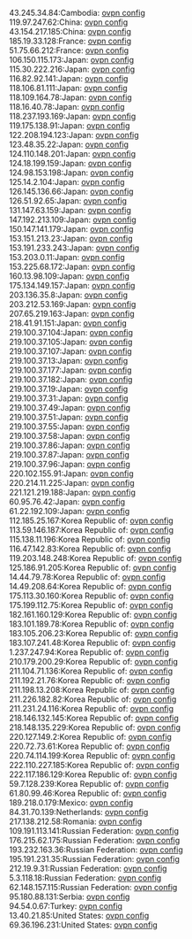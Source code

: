 43.245.34.84:Cambodia: [ovpn config](vpn/43_245_34_84.ovpn)  
119.97.247.62:China: [ovpn config](vpn/119_97_247_62.ovpn)  
43.154.217.185:China: [ovpn config](vpn/43_154_217_185.ovpn)  
185.19.33.128:France: [ovpn config](vpn/185_19_33_128.ovpn)  
51.75.66.212:France: [ovpn config](vpn/51_75_66_212.ovpn)  
106.150.115.173:Japan: [ovpn config](vpn/106_150_115_173.ovpn)  
115.30.222.216:Japan: [ovpn config](vpn/115_30_222_216.ovpn)  
116.82.92.141:Japan: [ovpn config](vpn/116_82_92_141.ovpn)  
118.106.81.111:Japan: [ovpn config](vpn/118_106_81_111.ovpn)  
118.109.164.78:Japan: [ovpn config](vpn/118_109_164_78.ovpn)  
118.16.40.78:Japan: [ovpn config](vpn/118_16_40_78.ovpn)  
118.237.193.169:Japan: [ovpn config](vpn/118_237_193_169.ovpn)  
119.175.138.91:Japan: [ovpn config](vpn/119_175_138_91.ovpn)  
122.208.194.123:Japan: [ovpn config](vpn/122_208_194_123.ovpn)  
123.48.35.22:Japan: [ovpn config](vpn/123_48_35_22.ovpn)  
124.110.148.201:Japan: [ovpn config](vpn/124_110_148_201.ovpn)  
124.18.199.159:Japan: [ovpn config](vpn/124_18_199_159.ovpn)  
124.98.153.198:Japan: [ovpn config](vpn/124_98_153_198.ovpn)  
125.14.2.104:Japan: [ovpn config](vpn/125_14_2_104.ovpn)  
126.145.136.66:Japan: [ovpn config](vpn/126_145_136_66.ovpn)  
126.51.92.65:Japan: [ovpn config](vpn/126_51_92_65.ovpn)  
131.147.63.159:Japan: [ovpn config](vpn/131_147_63_159.ovpn)  
147.192.213.109:Japan: [ovpn config](vpn/147_192_213_109.ovpn)  
150.147.141.179:Japan: [ovpn config](vpn/150_147_141_179.ovpn)  
153.151.213.23:Japan: [ovpn config](vpn/153_151_213_23.ovpn)  
153.191.233.243:Japan: [ovpn config](vpn/153_191_233_243.ovpn)  
153.203.0.11:Japan: [ovpn config](vpn/153_203_0_11.ovpn)  
153.225.68.172:Japan: [ovpn config](vpn/153_225_68_172.ovpn)  
160.13.98.109:Japan: [ovpn config](vpn/160_13_98_109.ovpn)  
175.134.149.157:Japan: [ovpn config](vpn/175_134_149_157.ovpn)  
203.136.35.8:Japan: [ovpn config](vpn/203_136_35_8.ovpn)  
203.212.53.169:Japan: [ovpn config](vpn/203_212_53_169.ovpn)  
207.65.219.163:Japan: [ovpn config](vpn/207_65_219_163.ovpn)  
218.41.91.151:Japan: [ovpn config](vpn/218_41_91_151.ovpn)  
219.100.37.104:Japan: [ovpn config](vpn/219_100_37_104.ovpn)  
219.100.37.105:Japan: [ovpn config](vpn/219_100_37_105.ovpn)  
219.100.37.107:Japan: [ovpn config](vpn/219_100_37_107.ovpn)  
219.100.37.13:Japan: [ovpn config](vpn/219_100_37_13.ovpn)  
219.100.37.177:Japan: [ovpn config](vpn/219_100_37_177.ovpn)  
219.100.37.182:Japan: [ovpn config](vpn/219_100_37_182.ovpn)  
219.100.37.19:Japan: [ovpn config](vpn/219_100_37_19.ovpn)  
219.100.37.31:Japan: [ovpn config](vpn/219_100_37_31.ovpn)  
219.100.37.49:Japan: [ovpn config](vpn/219_100_37_49.ovpn)  
219.100.37.51:Japan: [ovpn config](vpn/219_100_37_51.ovpn)  
219.100.37.55:Japan: [ovpn config](vpn/219_100_37_55.ovpn)  
219.100.37.58:Japan: [ovpn config](vpn/219_100_37_58.ovpn)  
219.100.37.86:Japan: [ovpn config](vpn/219_100_37_86.ovpn)  
219.100.37.87:Japan: [ovpn config](vpn/219_100_37_87.ovpn)  
219.100.37.96:Japan: [ovpn config](vpn/219_100_37_96.ovpn)  
220.102.155.91:Japan: [ovpn config](vpn/220_102_155_91.ovpn)  
220.214.11.225:Japan: [ovpn config](vpn/220_214_11_225.ovpn)  
221.121.219.188:Japan: [ovpn config](vpn/221_121_219_188.ovpn)  
60.95.76.42:Japan: [ovpn config](vpn/60_95_76_42.ovpn)  
61.22.192.109:Japan: [ovpn config](vpn/61_22_192_109.ovpn)  
112.185.25.167:Korea Republic of: [ovpn config](vpn/112_185_25_167.ovpn)  
113.59.146.187:Korea Republic of: [ovpn config](vpn/113_59_146_187.ovpn)  
115.138.11.196:Korea Republic of: [ovpn config](vpn/115_138_11_196.ovpn)  
116.47.142.83:Korea Republic of: [ovpn config](vpn/116_47_142_83.ovpn)  
119.203.148.248:Korea Republic of: [ovpn config](vpn/119_203_148_248.ovpn)  
125.186.91.205:Korea Republic of: [ovpn config](vpn/125_186_91_205.ovpn)  
14.44.79.78:Korea Republic of: [ovpn config](vpn/14_44_79_78.ovpn)  
14.49.208.64:Korea Republic of: [ovpn config](vpn/14_49_208_64.ovpn)  
175.113.30.160:Korea Republic of: [ovpn config](vpn/175_113_30_160.ovpn)  
175.199.112.75:Korea Republic of: [ovpn config](vpn/175_199_112_75.ovpn)  
182.161.160.129:Korea Republic of: [ovpn config](vpn/182_161_160_129.ovpn)  
183.101.189.78:Korea Republic of: [ovpn config](vpn/183_101_189_78.ovpn)  
183.105.206.23:Korea Republic of: [ovpn config](vpn/183_105_206_23.ovpn)  
183.107.241.48:Korea Republic of: [ovpn config](vpn/183_107_241_48.ovpn)  
1.237.247.94:Korea Republic of: [ovpn config](vpn/1_237_247_94.ovpn)  
210.179.200.29:Korea Republic of: [ovpn config](vpn/210_179_200_29.ovpn)  
211.104.71.136:Korea Republic of: [ovpn config](vpn/211_104_71_136.ovpn)  
211.192.21.76:Korea Republic of: [ovpn config](vpn/211_192_21_76.ovpn)  
211.198.13.208:Korea Republic of: [ovpn config](vpn/211_198_13_208.ovpn)  
211.226.182.82:Korea Republic of: [ovpn config](vpn/211_226_182_82.ovpn)  
211.231.24.116:Korea Republic of: [ovpn config](vpn/211_231_24_116.ovpn)  
218.146.132.145:Korea Republic of: [ovpn config](vpn/218_146_132_145.ovpn)  
218.148.135.229:Korea Republic of: [ovpn config](vpn/218_148_135_229.ovpn)  
220.127.149.2:Korea Republic of: [ovpn config](vpn/220_127_149_2.ovpn)  
220.72.73.61:Korea Republic of: [ovpn config](vpn/220_72_73_61.ovpn)  
220.74.114.199:Korea Republic of: [ovpn config](vpn/220_74_114_199.ovpn)  
222.110.227.185:Korea Republic of: [ovpn config](vpn/222_110_227_185.ovpn)  
222.117.186.129:Korea Republic of: [ovpn config](vpn/222_117_186_129.ovpn)  
59.7.128.239:Korea Republic of: [ovpn config](vpn/59_7_128_239.ovpn)  
61.80.99.46:Korea Republic of: [ovpn config](vpn/61_80_99_46.ovpn)  
189.218.0.179:Mexico: [ovpn config](vpn/189_218_0_179.ovpn)  
84.31.70.139:Netherlands: [ovpn config](vpn/84_31_70_139.ovpn)  
217.138.212.58:Romania: [ovpn config](vpn/217_138_212_58.ovpn)  
109.191.113.141:Russian Federation: [ovpn config](vpn/109_191_113_141.ovpn)  
176.215.62.175:Russian Federation: [ovpn config](vpn/176_215_62_175.ovpn)  
193.232.163.36:Russian Federation: [ovpn config](vpn/193_232_163_36.ovpn)  
195.191.231.35:Russian Federation: [ovpn config](vpn/195_191_231_35.ovpn)  
212.19.9.31:Russian Federation: [ovpn config](vpn/212_19_9_31.ovpn)  
5.3.118.18:Russian Federation: [ovpn config](vpn/5_3_118_18.ovpn)  
62.148.157.115:Russian Federation: [ovpn config](vpn/62_148_157_115.ovpn)  
95.180.88.131:Serbia: [ovpn config](vpn/95_180_88_131.ovpn)  
94.54.0.67:Turkey: [ovpn config](vpn/94_54_0_67.ovpn)  
13.40.21.85:United States: [ovpn config](vpn/13_40_21_85.ovpn)  
69.36.196.231:United States: [ovpn config](vpn/69_36_196_231.ovpn)  
